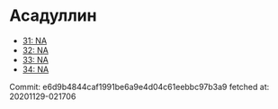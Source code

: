 # Асадуллин
- [31: NA](31.md)
- [32: NA](32.md)
- [33: NA](33.md)
- [34: NA](34.md)

Commit: e6d9b4844caf1991be6a9e4d04c61eebbc97b3a9
 fetched at: 20201129-021706
